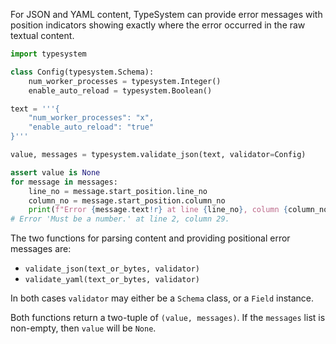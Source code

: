 For JSON and YAML content, TypeSystem can provide error messages with position
indicators showing exactly where the error occurred in the raw textual content.

```python
import typesystem

class Config(typesystem.Schema):
    num_worker_processes = typesystem.Integer()
    enable_auto_reload = typesystem.Boolean()

text = '''{
    "num_worker_processes": "x",
    "enable_auto_reload": "true"
}'''

value, messages = typesystem.validate_json(text, validator=Config)

assert value is None
for message in messages:
    line_no = message.start_position.line_no
    column_no = message.start_position.column_no
    print(f"Error {message.text!r} at line {line_no}, column {column_no}.")
# Error 'Must be a number.' at line 2, column 29.
```

The two functions for parsing content and providing positional error messages are:

* `validate_json(text_or_bytes, validator)`
* `validate_yaml(text_or_bytes, validator)`

In both cases `validator` may either be a `Schema` class, or a `Field` instance.

Both functions return a two-tuple of `(value, messages)`. If the `messages` list
is non-empty, then `value` will be `None`.
